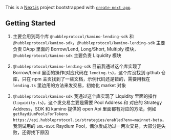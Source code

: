 This is a [Next.js](https://nextjs.org/) project bootstrapped with [`create-next-app`](https://github.com/vercel/next.js/tree/canary/packages/create-next-app).

## Getting Started

1. 主要会用到两个库 `@hubbleprotocol/kamino-lending-sdk` 和 `@hubbleprotocol/kamino-sdk`，`@hubbleprotocol/kamino-lending-sdk` 主要
   负责 DApp 里面的 Borrow/Lend, Long/Short, Multiply 模块，`@hubbleprotocol/kamino-sdk` 主要负责 Liquidity 模块

2. `@hubbleprotocol/kamino-lending-sdk` 目前我通过这个库实现了 Borrow/Lend 里面的操作(对应代码在 `lending.ts`)，这个库没找到 github 仓库，只在 npm 主页找到了一些文档，示例代码还是错的，需要用我在 `lending.ts` 里边用的方法来发交易，初始化 market 对象

3. `@hubbleprotocol/kamino-sdk` 我通过这个库实现了 Liquidity 里面的操作(`liquidity.ts`)，这个发交易主要是需要 Pool Address 和 对应的 Strategy Address，SDK 和 kamino 提供的 open Api 里面都有对应的方法，例如 `getRaydiumPoolsForTokens` `https://api.hubbleprotocol.io/strategies/enabled?env=mainnet-beta`，我测试用的 `SOL-USDC` Raydium Pool，偶尔发成功过一两次交易，大部分是失败，还得找下原因
